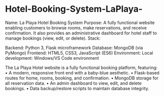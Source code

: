 # Hotel-Booking-System-LaPlaya-
Name: La Playa Hotel Booking System
Purpose: A fully functional website enabling customers to browse rooms, make reservations, and receive confirmation. It also provides an administrative dashboard for hotel staff to manage bookings (view, edit, or delete).
Stack:

Backend: Python 3, Flask microframework
Database: MongoDB (via PyMongo)
Frontend: HTML5, CSS3, JavaScript (ES6)
Environment:
Local development: Windows/VS Code environment

The La Playa Hotel website is a fully functional booking platform, featuring:
• A modern, responsive front end with a baby-blue aesthetic.
• Flask-based routes for home, rooms, booking, and confirmation.
• MongoDB storage for all reservation data.
• An admin dashboard to view, edit, and delete bookings.
• Data backup/restore scripts to maintain database integrity.
